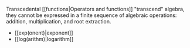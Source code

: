 Transcedental [[functions|Operators and functions]] "transcend" algebra, they cannot be expressed in a finite sequence of algebraic operations: addition, multiplication, and root extraction.

- [[exp(onent)|exponent]]
- [[log(arithm)|logarithm]]